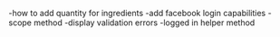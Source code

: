 -how to add quantity for ingredients
-add facebook login capabilities
-scope method
-display validation errors
-logged in helper method
